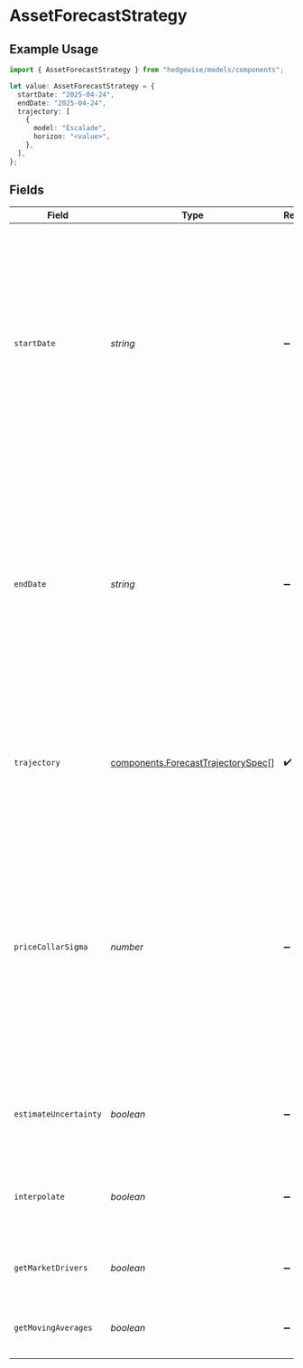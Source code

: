 # AssetForecastStrategy

## Example Usage

```typescript
import { AssetForecastStrategy } from "hedgewise/models/components";

let value: AssetForecastStrategy = {
  startDate: "2025-04-24",
  endDate: "2025-04-24",
  trajectory: [
    {
      model: "Escalade",
      horizon: "<value>",
    },
  ],
};
```

## Fields

| Field                                                                                                                                                                                                            | Type                                                                                                                                                                                                             | Required                                                                                                                                                                                                         | Description                                                                                                                                                                                                      | Example                                                                                                                                                                                                          |
| ---------------------------------------------------------------------------------------------------------------------------------------------------------------------------------------------------------------- | ---------------------------------------------------------------------------------------------------------------------------------------------------------------------------------------------------------------- | ---------------------------------------------------------------------------------------------------------------------------------------------------------------------------------------------------------------- | ---------------------------------------------------------------------------------------------------------------------------------------------------------------------------------------------------------------- | ---------------------------------------------------------------------------------------------------------------------------------------------------------------------------------------------------------------- |
| `startDate`                                                                                                                                                                                                      | *string*                                                                                                                                                                                                         | :heavy_minus_sign:                                                                                                                                                                                               | Start of forecast window (YYYY-MM-DD). The returned<br/>                object will contain every forecast made between start_date and<br/>                end_date. _Default value_ : most recent date with forecasts | 2025-04-24                                                                                                                                                                                                       |
| `endDate`                                                                                                                                                                                                        | *string*                                                                                                                                                                                                         | :heavy_minus_sign:                                                                                                                                                                                               | End of forecast window (YYYY-MM-DD). The returned<br/>                object will contain every forecast made between start_date and<br/>                end_date. _Default value_ : most recent date with forecasts | 2025-04-24                                                                                                                                                                                                       |
| `trajectory`                                                                                                                                                                                                     | [components.ForecastTrajectorySpec](../../models/components/forecasttrajectoryspec.md)[]                                                                                                                         | :heavy_check_mark:                                                                                                                                                                                               | Apply a blended strategy combining a requested model name with how many days to forecast.                                                                                                                        |                                                                                                                                                                                                                  |
| `priceCollarSigma`                                                                                                                                                                                               | *number*                                                                                                                                                                                                         | :heavy_minus_sign:                                                                                                                                                                                               | Apply an empirical price collar to the forecasts. This regulates the forecast when it suggests implausibly large price changes. A smaller number results in a more aggressive collar. Must be a positive number. |                                                                                                                                                                                                                  |
| `estimateUncertainty`                                                                                                                                                                                            | *boolean*                                                                                                                                                                                                        | :heavy_minus_sign:                                                                                                                                                                                               | Estimate prediction uncertainty based on recent<br/>                historical accuracy.                                                                                                                         |                                                                                                                                                                                                                  |
| `interpolate`                                                                                                                                                                                                    | *boolean*                                                                                                                                                                                                        | :heavy_minus_sign:                                                                                                                                                                                               | Interpolate between forecast horizons and return<br/>            daily forecast.                                                                                                                                 |                                                                                                                                                                                                                  |
| `getMarketDrivers`                                                                                                                                                                                               | *boolean*                                                                                                                                                                                                        | :heavy_minus_sign:                                                                                                                                                                                               | Return market drivers for each forecast.                                                                                                                                                                         |                                                                                                                                                                                                                  |
| `getMovingAverages`                                                                                                                                                                                              | *boolean*                                                                                                                                                                                                        | :heavy_minus_sign:                                                                                                                                                                                               | Return moving averages for each forecast.                                                                                                                                                                        |                                                                                                                                                                                                                  |